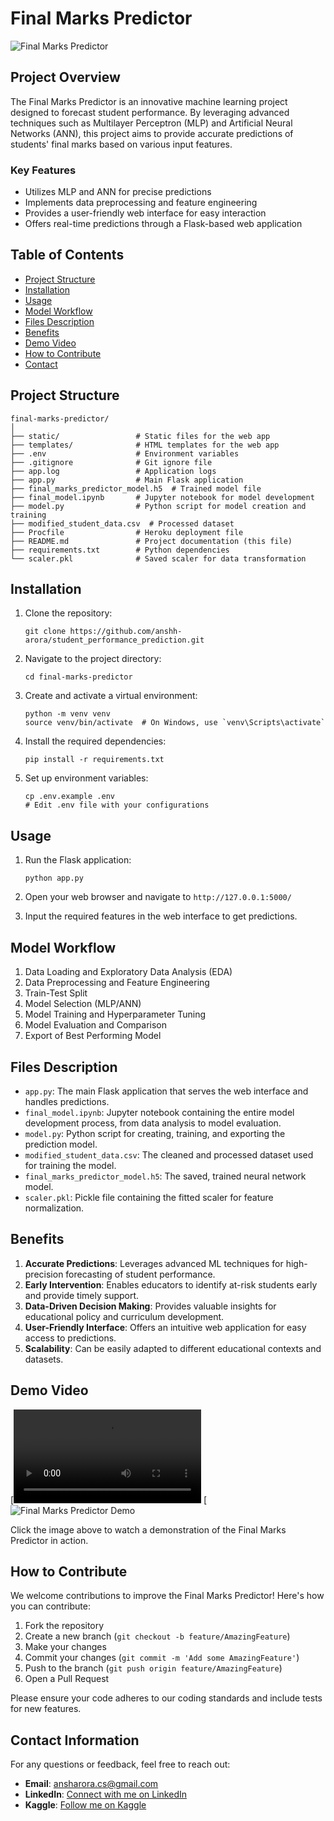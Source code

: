 # Final Marks Predictor

![Final Marks Predictor](https://github.com/anshh-arora/student_performance_prediction/blob/main/Project%20Image)

## Project Overview

The Final Marks Predictor is an innovative machine learning project designed to forecast student performance. By leveraging advanced techniques such as Multilayer Perceptron (MLP) and Artificial Neural Networks (ANN), this project aims to provide accurate predictions of students' final marks based on various input features.

### Key Features

- Utilizes MLP and ANN for precise predictions
- Implements data preprocessing and feature engineering
- Provides a user-friendly web interface for easy interaction
- Offers real-time predictions through a Flask-based web application

## Table of Contents

- [Project Structure](#project-structure)
- [Installation](#installation)
- [Usage](#usage)
- [Model Workflow](#model-workflow)
- [Files Description](#files-description)
- [Benefits](#benefits)
- [Demo Video](#demo-video)
- [How to Contribute](#how-to-contribute)
- [Contact](#contact)

## Project Structure

```
final-marks-predictor/
│
├── static/                 # Static files for the web app
├── templates/              # HTML templates for the web app
├── .env                    # Environment variables
├── .gitignore              # Git ignore file
├── app.log                 # Application logs
├── app.py                  # Main Flask application
├── final_marks_predictor_model.h5  # Trained model file
├── final_model.ipynb       # Jupyter notebook for model development
├── model.py                # Python script for model creation and training
├── modified_student_data.csv  # Processed dataset
├── Procfile                # Heroku deployment file
├── README.md               # Project documentation (this file)
├── requirements.txt        # Python dependencies
└── scaler.pkl              # Saved scaler for data transformation
```

## Installation

1. Clone the repository:
   ```
   git clone https://github.com/anshh-arora/student_performance_prediction.git
   ```

2. Navigate to the project directory:
   ```
   cd final-marks-predictor
   ```

3. Create and activate a virtual environment:
   ```
   python -m venv venv
   source venv/bin/activate  # On Windows, use `venv\Scripts\activate`
   ```

4. Install the required dependencies:
   ```
   pip install -r requirements.txt
   ```

5. Set up environment variables:
   ```
   cp .env.example .env
   # Edit .env file with your configurations
   ```

## Usage

1. Run the Flask application:
   ```
   python app.py
   ```

2. Open your web browser and navigate to `http://127.0.0.1:5000/`

3. Input the required features in the web interface to get predictions.

## Model Workflow

1. Data Loading and Exploratory Data Analysis (EDA)
2. Data Preprocessing and Feature Engineering
3. Train-Test Split
4. Model Selection (MLP/ANN)
5. Model Training and Hyperparameter Tuning
6. Model Evaluation and Comparison
7. Export of Best Performing Model

## Files Description

- `app.py`: The main Flask application that serves the web interface and handles predictions.
- `final_model.ipynb`: Jupyter notebook containing the entire model development process, from data analysis to model evaluation.
- `model.py`: Python script for creating, training, and exporting the prediction model.
- `modified_student_data.csv`: The cleaned and processed dataset used for training the model.
- `final_marks_predictor_model.h5`: The saved, trained neural network model.
- `scaler.pkl`: Pickle file containing the fitted scaler for feature normalization.

## Benefits

1. **Accurate Predictions**: Leverages advanced ML techniques for high-precision forecasting of student performance.
2. **Early Intervention**: Enables educators to identify at-risk students early and provide timely support.
3. **Data-Driven Decision Making**: Provides valuable insights for educational policy and curriculum development.
4. **User-Friendly Interface**: Offers an intuitive web application for easy access to predictions.
5. **Scalability**: Can be easily adapted to different educational contexts and datasets.

## Demo Video
[![Final Marks Predictor Demo](https://github.com/anshh-arora/student_performance_prediction/blob/main/Testing%20vedio.mp4)
[![Final Marks Predictor Demo](https://github.com/anshh-arora/student_performance_prediction/blob/main/Testingvedio-ezgif.com-video-to-gif-converter.gif)

Click the image above to watch a demonstration of the Final Marks Predictor in action.

## How to Contribute

We welcome contributions to improve the Final Marks Predictor! Here's how you can contribute:

1. Fork the repository
2. Create a new branch (`git checkout -b feature/AmazingFeature`)
3. Make your changes
4. Commit your changes (`git commit -m 'Add some AmazingFeature'`)
5. Push to the branch (`git push origin feature/AmazingFeature`)
6. Open a Pull Request

Please ensure your code adheres to our coding standards and include tests for new features.

## Contact Information
For any questions or feedback, feel free to reach out:

- **Email**: [ansharora.cs@gmail.com](mailto:ansharora.cs@gmail.com)
- **LinkedIn**: [Connect with me on LinkedIn](https://www.linkedin.com/in/ansh-arora-data-scientist/)
- **Kaggle**: [Follow me on Kaggle](https://www.kaggle.com/ansh1529)

